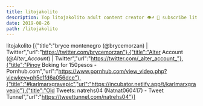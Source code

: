 ```yaml
---
title: litojakolito
description: Top litojakolito adult content creator 👁♐️ 👑 subscribe litojakolito to my porn site below IG litojakolito
date: 2019-08-26
path: /litojakolito
---
```


litojakolito
[{"title":"bryce montenegro (@brycemorzan) | Twitter","url":"https://twitter.com/brycemorzan"},{"title":"Alter Account (@_Alter_Account_) | Twitter","url":"https://twitter.com/_alter_account_"},{"title":"Pinoy Boking for 150pesos - Pornhub.com","url":"https://www.pornhub.com/view_video.php?viewkey=ph5c1fd6a056dce"},{"title":"#karlmarxgravepic","url":"https://incubator.netlify.app/t/karlmarxgravepic"},{"title":"Old Tweets: natrehs04 (Natnat060417) - Tweet Tunnel","url":"https://tweettunnel.com/natrehs04"}]

